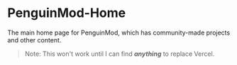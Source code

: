 # PenguinMod-Home
The main home page for PenguinMod, which has community-made projects and other content.
> Note: This won't work until I can find ***anything*** to replace Vercel.
